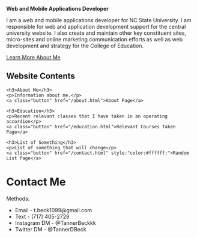 <p><strong>Web and Mobile Applications Developer</strong></p>

<p>I am a web and mobile applications developer for NC State University. I am responsible for web and application development support for the central university website. I also create and maintain other key constituent sites, micro-sites and online marketing communication efforts as well as web development and strategy for the College of Education.</p>

<p><a class="button" href="/about">Learn More About Me</a></p>

<h2>Website Contents</h2>

<div class="content-boxes">

    <h3>About Me</h3>
    <p>Information about me.</p>
    <a class="button" href="/about.html">About Page</a>

</div>

<div class="content-boxes">

    <h3>Education</h3>
    <p>Recent relevant classes that I have taken in an operating accordion</p>
    <a class="button" href="/education.html">Relevant Courses Taken Page</a>

</div>

<div class="content-boxes">

    <h3>List of Something</h3>
    <p>List of something that will change</p>
    <a class="button" href="/contact.html" style:"color:#ffffff;">Random List Page</a>

</div>



# Contact Me
  
<body>
  Methods:
  
  <ul>
    <li>Email - t.beck1099@gmail.com</li>
    <li>Text - (717) 405-2729</li>
    <li>Instagram DM - @TannerBeckkk</li>
    <li>Twitter DM - @TannerDBeck</li>
  </ul>
  
</body>
  
  
  
